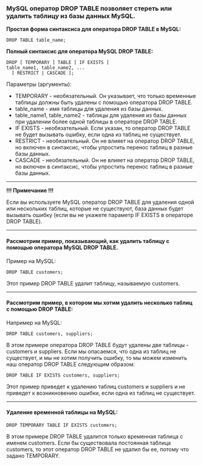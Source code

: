 ### MySQL оператор DROP TABLE позволяет стереть или удалить таблицу из базы данных MySQL.

**Простая форма синтаксиса для оператора DROP TABLE в MySQL:**

    DROP TABLE table_name;

**Полный синтаксис для оператора MySQL DROP TABLE:**

    DROP [ TEMPORARY ] TABLE [ IF EXISTS ]
    table_name1, table_name2, ...
      [ RESTRICT | CASCADE ];

Параметры (аргументы):

- TEMPORARY - необязательный. Он указывает, что только временные таблицы должны 
  быть удалены с помощью оператора DROP TABLE.
- table_name - имя таблицы для удаления из базы данных.
- table_name1, table_name2 - таблицы для удаления из базы данных при удалении более 
  одной таблицы в операторе DROP TABLE.
- IF EXISTS - необязательный. Если указан, то оператор DROP TABLE не будет вызывать 
  ошибку, если одна из таблиц не существует.
- RESTRICT - необязательный. Он не влияет на оператор DROP TABLE, но включен в синтаксис, 
  чтобы упростить перенос таблиц в разные базы данных.
- CASCADE - необязательный. Он не влияет на оператор DROP TABLE, но включен в синтаксис, 
  чтобы упростить перенос таблиц в разные базы данных.

---
**!!! Примечание !!!**

Если вы используете MySQL оператор DROP TABLE для удаления одной или нескольких таблиц, 
которые не существуют, база данных будет вызывать ошибку (если вы не укажете параметр 
IF EXISTS в операторе DROP TABLE).

---
#### Рассмотрим пример, показывающий, как удалить таблицу с помощью оператора MySQL DROP TABLE.

Пример на MySQL:

    DROP TABLE customers;

Этот пример DROP TABLE удалит таблицу, называемую customers.

---
#### Рассмотрим пример, в котором мы хотим удалить несколько таблиц с помощью DROP TABLE:

Например на MySQL:

    DROP TABLE customers, suppliers;

В этом примере оператора DROP TABLE будут удалены две таблицы - customers и suppliers. Если мы опасаемся, 
что одна из таблиц не существует, и мы не хотим получить ошибку, то мы можем изменить наш оператор DROP TABLE 
следующим образом:

    DROP TABLE IF EXISTS customers, suppliers;

Этот пример приведет к удалению таблиц customers и suppliers и не приведет к возникновению ошибки, если одна из 
таблиц не существует.

---
#### Удаление временной таблицы на MySQL:

    DROP TEMPORARY TABLE IF EXISTS customers;

В этом примере DROP TABLE удалится только временная таблица с именем customers. Если бы существовала постоянная таблица 
customers, то этот оператор DROP TABLE не удалил бы ее, потому что задано TEMPORARY.
